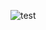 ![test](https://github.com/mosip/mosip/blob/master/docs/requirements/FinalProcessFlows/MOSIP_Process%20Flow_1.19_Pre-registration-2.%20Pre-Registration.jpg)
